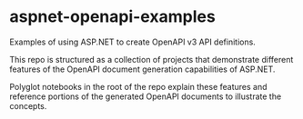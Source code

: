 # aspnet-openapi-examples

Examples of using ASP.NET to create OpenAPI v3 API definitions.

This repo is structured as a collection of projects that demonstrate different features of
the OpenAPI document generation capabilities of ASP.NET.

Polyglot notebooks in the root of the repo explain these features and reference portions of
the generated OpenAPI documents to illustrate the concepts.
